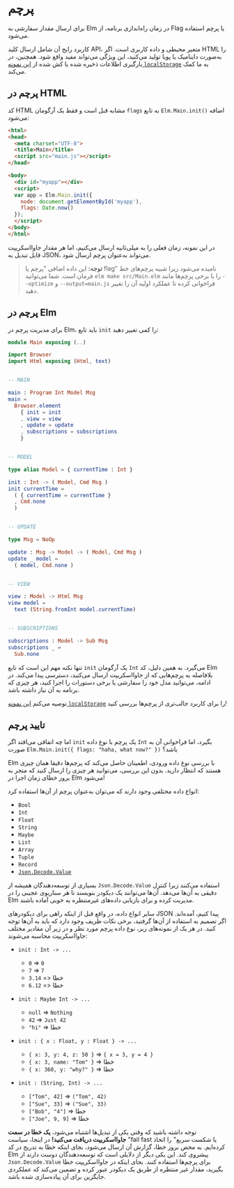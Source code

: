 # پرچم

برای ارسال مقدار سفارشی به Elm در زمان راه‌اندازی برنامه، از Flag یا پرچم استفاده می‌شود.

کاربرد رایج آن شامل ارسال کلید API، متغیر محیطی و داده کاربری است. اگر HTML را به‌صورت داینامیک یا پویا تولید می‌کنید، این ویژگی می‌تواند مفید واقع شود. همچنین، در بارگیری اطلاعات ذخیره شده یا کش شده از [این نمونه `localStorage`][localstorage] به ما کمک می‌کند.

## پرچم در HTML
کد HTML مشابه قبل است و فقط یک آرگومان `flags` به تابع `Elm.Main.init()` اضافه می‌شود:

```html
<html>
<head>
  <meta charset="UTF-8">
  <title>Main</title>
  <script src="main.js"></script>
</head>

<body>
  <div id="myapp"></div>
  <script>
  var app = Elm.Main.init({
    node: document.getElementById('myapp'),
    flags: Date.now()
  });
  </script>
</body>
</html>
```

در این نمونه، زمان فعلی را به میلی‌ثانیه ارسال می‌کنیم، اما هر مقدار جاوااسکریپت قابل تبدیل به JSON، می‌تواند به‌عنوان پرچم ارسال شود.

> **توجه:** این داده اضافی "پرچم یا flag" نامیده می‌شود زیرا شبیه پرچم‌های خط فرمان است. شما می‌توانید `elm make src/Main.elm` را با برخی پرچم‌ها مانند `--optimize` و `--output=main.js` فراخوانی کرده تا عملکرد اولیه آن را تغییر دهید.

## پرچم در Elm

برای مدیریت پرچم در Elm، باید تابع `init` را کمی تغییر دهید:

```elm
module Main exposing (..)

import Browser
import Html exposing (Html, text)


-- MAIN

main : Program Int Model Msg
main =
  Browser.element
    { init = init
    , view = view
    , update = update
    , subscriptions = subscriptions
    }


-- MODEL

type alias Model = { currentTime : Int }

init : Int -> ( Model, Cmd Msg )
init currentTime =
  ( { currentTime = currentTime }
  , Cmd.none
  )


-- UPDATE

type Msg = NoOp

update : Msg -> Model -> ( Model, Cmd Msg )
update _ model =
  ( model, Cmd.none )


-- VIEW

view : Model -> Html Msg
view model =
  text (String.fromInt model.currentTime)


-- SUBSCRIPTIONS

subscriptions : Model -> Sub Msg
subscriptions _ =
  Sub.none
```

تنها نکته مهم این است که تابع `init` یک آرگومان `Int` می‌گیرد. به همین دلیل، کد Elm بلافاصله به پرچم‌هایی که از جاوااسکریپت ارسال می‌کنید، دسترسی پیدا می‌کند. در ادامه، می‌توانید مدل خود را سفارشی یا برخی دستورات را اجرا کنید، هر چیزی که برنامه به آن نیاز داشته باشد.

توصیه می‌کنم [این نمونه `localStorage`][localStorage] را برای کاربرد جالب‌تری از پرچم‌ها بررسی کنید!

## تایید پرچم

اما چه اتفاقی می‌افتد اگر `init` یک پرچم با نوع داده `Int` بگیرد، اما فراخوانی آن به صورت `Elm.Main.init({ flags: "haha, what now?" })` باشد؟

Elm با بررسی نوع داده ورودی، اطمینان حاصل می‌کند که پرچم‌ها دقیقا همان چیزی هستند که انتظار دارید. بدون این بررسی، می‌توانید هر چیزی را ارسال کنید که منجر به بروز خطای زمان اجرا در Elm می‌شود!

انواع داده‌‌ مختلفی وجود دارند که می‌توان به‌عنوان پرچم از آن‌ها استفاده کرد:

- `Bool`
- `Int`
- `Float`
- `String`
- `Maybe`
- `List`
- `Array`
- `Tuple`
- `Record`
- [`Json.Decode.Value`][json.decode.value]

بسیاری از توسعه‌دهندگان همیشه از `Json.Decode.Value` استفاده می‌کنند زیرا کنترل دقیقی به آن‌ها می‌دهد. آن‌ها می‌توانند یک دیکودر بنویسند تا هر سناریوی عجیبی را در Elm مدیریت کرده و برای بازیابی داده‌های غیرمنتظره به خوبی آماده باشند.

سایر انواع داده، در واقع قبل از اینکه راهی برای دیکودرهای JSON پیدا کنیم، آمده‌اند. اگر تصمیم به استفاده از آن‌ها گرفتید، برخی نکات ظریف وجود دارد که باید به آن‌ها توجه کنید. در هر یک از نمونه‌های زیر، نوع داده پرچم مورد نظر و در زیر آن مقادیر مختلف جاوااسکریپت محاسبه می‌شوند:

- `init : Int -> ...`
  - `0` => `0`
  - `7` => `7`
  - `3.14` => خطا
  - `6.12` => خطا

- `init : Maybe Int -> ...`
  - `null` => `Nothing`
  - `42` => `Just 42`
  - `"hi"` => خطا

- `init : { x : Float, y : Float } -> ...`
  - `{ x: 3, y: 4, z: 50 }` => `{ x = 3, y = 4 }`
  - `{ x: 3, name: "Tom" }` => خطا
  - `{ x: 360, y: "why?" }` => خطا

- `init : (String, Int) -> ...`
  - `["Tom", 42]` => `("Tom", 42)`
  - `["Sue", 33]` => `("Sue", 33)`
  - `["Bob", "4"]` => خطا
  - `["Joe", 9, 9]` => خطا

توجه داشته باشید که وقتی یکی از تبدیل‌ها اشتباه می‌شود، **یک خطا در سمت جاوااسکریپت دریافت می‌کنید!** در اینجا، سیاست "fail fast یا شکست سریع" را اتخاذ کرده‌ایم. به محض بروز خطا، گزارش آن ارسال می‌شود، بجای اینکه خطا به تدریج در کد Elm پیشروی کند. این یکی دیگر از دلایلی است که توسعه‌دهندگان دوست دارند از `Json.Decode.Value` برای پرچم‌ها استفاده کنند. بجای اینکه در جاوااسکریپت خطا بگیرید، مقدار غیر منتظره از طریق یک دیکودر عبور کرده و تضمین می‌کند که عملکردی جایگزین برای آن پیاده‌سازی شده باشد.

[localstorage]: https://github.com/elm-community/js-integration-examples/tree/master/localStorage
[json.decode.value]: https://package.elm-lang.org/packages/elm/json/latest/Json-Decode#Value